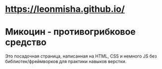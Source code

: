 # https://leonmisha.github.io/
# Микоцин - противогрибковое средство
Это посадочная страница, написанная на HTML, CSS и немного JS без библиотек/фреймворков для практики навыков верстки.
